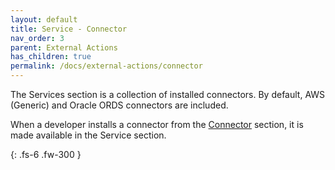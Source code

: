 ```yaml
---
layout: default
title: Service - Connector
nav_order: 3
parent: External Actions
has_children: true
permalink: /docs/external-actions/connector
---
```


The Services section is a collection of installed connectors. By default, AWS (Generic) and Oracle ORDS connectors are included.

When a developer installs a connector from the [Connector](https://docs.apiautoflow.com/docs/key-concepts/connectors/) section, it is made available in the Service section.

{: .fs-6 .fw-300 }
